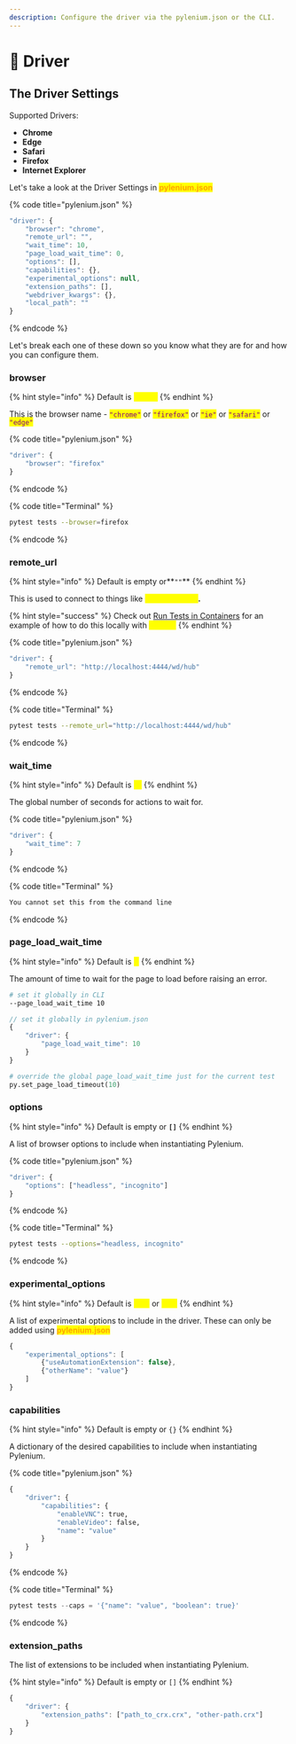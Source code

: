 ```yaml
---
description: Configure the driver via the pylenium.json or the CLI.
---
```


# 🚗 Driver

## The Driver Settings

Supported Drivers:

* **Chrome**
* **Edge**
* **Safari**
* **Firefox**
* **Internet Explorer**

&#x20;Let's take a look at the Driver Settings in <mark style="color:orange;">**pylenium.json**</mark>

{% code title="pylenium.json" %}
```javascript
"driver": {
    "browser": "chrome",
    "remote_url": "",
    "wait_time": 10,
    "page_load_wait_time": 0,
    "options": [],
    "capabilities": {},
    "experimental_options": null,
    "extension_paths": [],
    "webdriver_kwargs": {},
    "local_path": ""
}
```
{% endcode %}

Let's break each one of these down so you know what they are for and how you can configure them.

### browser

{% hint style="info" %}
Default is <mark style="color:yellow;">**`chrome`**</mark>
{% endhint %}

This is the browser name - <mark style="color:purple;">`"chrome"`</mark> or <mark style="color:purple;">`"firefox"`</mark> or <mark style="color:purple;">`"ie"`</mark> or <mark style="color:purple;">`"safari"`</mark> or <mark style="color:purple;">`"edge"`</mark>

{% code title="pylenium.json" %}
```javascript
"driver": {
    "browser": "firefox"
}
```
{% endcode %}

{% code title="Terminal" %}
```bash
pytest tests --browser=firefox
```
{% endcode %}

### remote\_url

{% hint style="info" %}
Default is empty or**`""`**
{% endhint %}

This is used to connect to things like <mark style="color:yellow;">**Selenium Grid**</mark>**.**

{% hint style="success" %}
Check out [Run Tests in Containers](../guides/run-tests-in-containers.md) for an example of how to do this locally with <mark style="color:yellow;">**Docker**</mark>
{% endhint %}

{% code title="pylenium.json" %}
```javascript
"driver": {
    "remote_url": "http://localhost:4444/wd/hub"
}
```
{% endcode %}

{% code title="Terminal" %}
```bash
pytest tests --remote_url="http://localhost:4444/wd/hub"
```
{% endcode %}

### wait\_time

{% hint style="info" %}
Default is <mark style="color:yellow;">**`10`**</mark>
{% endhint %}

The global number of seconds for actions to wait for.

{% code title="pylenium.json" %}
```javascript
"driver": {
    "wait_time": 7
}
```
{% endcode %}

{% code title="Terminal" %}
```bash
You cannot set this from the command line
```
{% endcode %}

### page\_load\_wait\_time

{% hint style="info" %}
Default is <mark style="color:yellow;">**0**</mark>
{% endhint %}

The amount of time to wait for the page to load before raising an error.

```bash
# set it globally in CLI
--page_load_wait_time 10
```

```javascript
// set it globally in pylenium.json
{
    "driver": {
        "page_load_wait_time": 10
    }
}
```

```python
# override the global page_load_wait_time just for the current test
py.set_page_load_timeout(10)
```

### options

{% hint style="info" %}
Default is empty or **`[]`**
{% endhint %}

A list of browser options to include when instantiating Pylenium.

{% code title="pylenium.json" %}
```javascript
"driver": {
    "options": ["headless", "incognito"]
}
```
{% endcode %}

{% code title="Terminal" %}
```bash
pytest tests --options="headless, incognito"
```
{% endcode %}

### experimental\_options

{% hint style="info" %}
Default is <mark style="color:yellow;">**`null`**</mark> or <mark style="color:yellow;">**`None`**</mark>
{% endhint %}

A list of experimental options to include in the driver. These can only be added using <mark style="color:orange;">**pylenium.json**</mark>

```javascript
{
    "experimental_options": [
        {"useAutomationExtension": false},
        {"otherName": "value"}
    ]
}
```

### capabilities

{% hint style="info" %}
Default is empty or `{}`
{% endhint %}

A dictionary of the desired capabilities to include when instantiating Pylenium.

{% code title="pylenium.json" %}
```python
{
    "driver": {
        "capabilities": {
            "enableVNC": true,
            "enableVideo": false,
            "name": "value"
        }
    }
}
```
{% endcode %}

{% code title="Terminal" %}
```python
pytest tests --caps = '{"name": "value", "boolean": true}'
```
{% endcode %}

### extension\_paths

The list of extensions to be included when instantiating Pylenium.

{% hint style="info" %}
Default is empty or `[]`
{% endhint %}

```javascript
{
    "driver": {
        "extension_paths": ["path_to_crx.crx", "other-path.crx"]
    }
}
```
